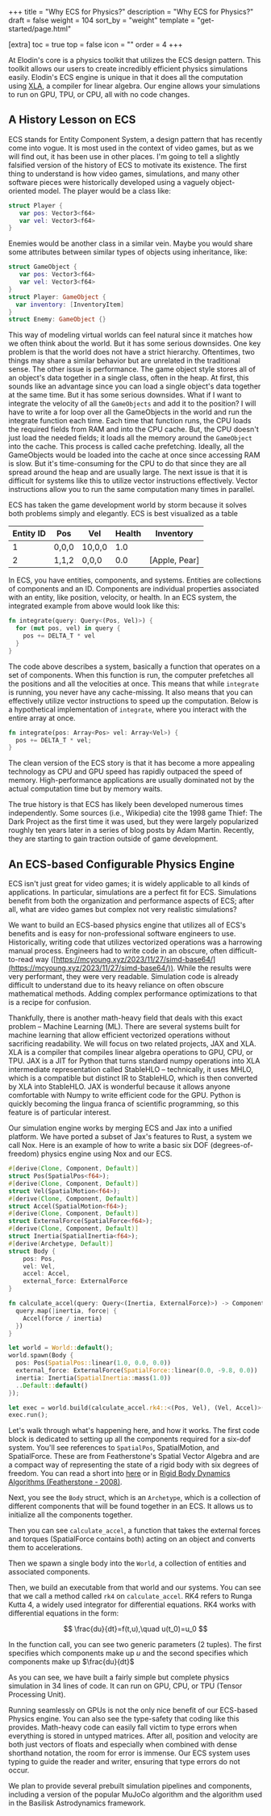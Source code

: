 +++
title = "Why ECS for Physics?"
description = "Why ECS for Physics?"
draft = false
weight = 104
sort_by = "weight"
template = "get-started/page.html"

[extra]
toc = true
top = false
icon = ""
order = 4
+++

At Elodin's core is a physics toolkit that utilizes the ECS design pattern.
This toolkit allows our users to create incredibly efficient physics simulations easily.
Elodin's ECS engine is unique in that it does all the computation using [XLA](https://openxla.org/xla), a compiler for linear algebra.
Our engine allows your simulations to run on GPU, TPU, or CPU, all with no code changes.

## A History Lesson on ECS


ECS stands for Entity Component System, a design pattern that has recently come into vogue. It is most used in the context of video games, but as we will find out, it has been use in other places. I'm going to tell a slightly falsified version of the history of ECS to motivate its existence. The first thing to understand is how video games, simulations, and many other software pieces were historically developed using a vaguely object-oriented model. The player would be a class like:

```swift
struct Player {
   var pos: Vector3<f64>
   var vel: Vector3<f64>
}
```


Enemies would be another class in a similar vein. Maybe you would share some attributes between similar types of objects using inheritance, like:

```swift
struct GameObject {
   var pos: Vector3<f64>
   var vel: Vector3<f64>
}
struct Player: GameObject {
  var inventory: [InventoryItem]
}
struct Enemy: GameObject {}
```


This way of modeling virtual worlds can feel natural since it matches how we often think about the world. But it has some serious downsides. One key problem is that the world does not have a strict hierarchy. Oftentimes, two things may share a similar behavior but are unrelated in the traditional sense. The other issue is performance. The game object style stores all of an object's data together in a single class, often in the heap. At first, this sounds like an advantage since you can load a single object's data together at the same time. But it has some serious downsides. What if I want to integrate the velocity of all the `GameObjects` and add it to the position? I will have to write a for loop over all the GameObjects in the world and run the integrate function each time. Each time that function runs, the CPU loads the required fields from RAM and into the CPU cache. But, the CPU doesn't just load the needed fields; it loads all the memory around the `GameObject` into the cache. This process is called cache prefetching. Ideally, all the GameObjects would be loaded into the cache at once since accessing RAM is slow. But it's time-consuming for the CPU to do that since they are all spread around the heap and are usually large. The next issue is that it is difficult for systems like this to utilize vector instructions effectively. Vector instructions allow you to run the same computation many times in parallel.

ECS has taken the game development world by storm because it solves both problems simply and elegantly. ECS is best visualized as a table

| Entity ID | Pos   | Vel    | Health | Inventory     |
| --------- | ----- | ------ | ------ | ------------- |
| 1         | 0,0,0 | 10,0,0 | 1.0    |               |
| 2         | 1,1,2 | 0,0,0  | 0.0    | [Apple, Pear] |


In ECS, you have entities, components, and systems. Entities are collections of components and an ID. Components are individual properties associated with an entity, like position, velocity, or health. In an ECS system, the integrated example from above would look like this:

```rust
fn integrate(query: Query<(Pos, Vel)>) {
  for (mut pos, vel) in query {
    pos += DELTA_T * vel
  }
}
```


The code above describes a system, basically a function that operates on a set of components. When this function is run, the computer prefetches all the positions and all the velocities at once. This means that while `integrate` is running, you never have any cache-missing. It also means that you can effectively utilize vector instructions to speed up the computation. Below is a hypothetical implementation of `integrate`, where you interact with the entire array at once.

```rust
fn integrate(pos: Array<Pos> vel: Array<Vel>) {
  pos += DELTA_T * vel;
}
```

The clean version of the ECS story is that it has become a more appealing technology as CPU and GPU speed has rapidly outpaced the speed of memory. High-performance applications are usually dominated not by the actual computation time but by memory waits.

The true history is that ECS has likely been developed numerous times independently. Some sources (i.e., Wikipedia) cite the 1998 game Thief: The Dark Project as the first time it was used, but they were largely popularized roughly ten years later in a series of blog posts by Adam Martin. Recently, they are starting to gain traction outside of game development.

## An ECS-based Configurable Physics Engine


ECS isn't just great for video games; it is widely applicable to all kinds of applications. In particular, simulations are a perfect fit for ECS. Simulations benefit from both the organization and performance aspects of ECS; after all, what are video games but complex not very realistic simulations?

We want to build an ECS-based physics engine that utilizes all of ECS's benefits and is easy for non-professional software engineers to use. Historically, writing code that utilizes vectorized operations was a harrowing manual process. Engineers had to write code in an obscure, often difficult-to-read way ([https://mcyoung.xyz/2023/11/27/simd-base64/](https://mcyoung.xyz/2023/11/27/simd-base64/)). While the results were very performant, they were very readable. Simulation code is already difficult to understand due to its heavy reliance on often obscure mathematical methods. Adding complex performance optimizations to that is a recipe for confusion.

Thankfully, there is another math-heavy field that deals with this exact problem – Machine Learning (ML). There are several systems built for machine learning that allow efficient vectorized operations without sacrificing readability. We will focus on two related projects, JAX and XLA. XLA is a compiler that compiles linear algebra operations to GPU, CPU, or TPU. JAX is a JIT for Python that turns standard numpy operations into XLA intermediate representation called StableHLO – technically, it uses MHLO, which is a compatible but distinct IR to StableHLO, which is then converted by XLA into StableHLO. JAX is wonderful because it allows anyone comfortable with Numpy to write efficient code for the GPU. Python is quickly becoming the lingua franca of scientific programming, so this feature is of particular interest.

Our simulation engine works by merging ECS and Jax into a unified platform. We have ported a subset of Jax's features to Rust, a system we call Nox. Here is an example of how to write a basic six DOF (degrees-of-freedom) physics engine using Nox and our ECS.

```rust
#[derive(Clone, Component, Default)]
struct Pos(SpatialPos<f64>);
#[derive(Clone, Component, Default)]
struct Vel(SpatialMotion<f64>);
#[derive(Clone, Component, Default)]
struct Accel(SpatialMotion<f64>);
#[derive(Clone, Component, Default)]
struct ExternalForce(SpatialForce<f64>);
#[derive(Clone, Component, Default)]
struct Inertia(SpatialInertia<f64>);
#[derive(Archetype, Default)]
struct Body {
    pos: Pos,
    vel: Vel,
    accel: Accel,
    external_force: ExternalForce
}

fn calculate_accel(query: Query<(Inertia, ExternalForce)>) -> ComponentArray<Accel> {
  query.map(|inertia, force| {
    Accel(force / inertia)
  })
}

let world = World::default();
world.spawn(Body {
  pos: Pos(SpatialPos::linear(1.0, 0.0, 0.0))
  external_force: ExternalForce(SpatialForce::linear(0.0, -9.8, 0.0))
  inertia: Inertia(SpatialInertia::mass(1.0))
  ..Default::default()
});

let exec = world.build(calculate_accel.rk4::<(Pos, Vel), (Vel, Accel)>());
exec.run();
```


Let's walk through what's happening here, and how it works.
The first code block is dedicated to setting up all the components required for a six-dof system.
You'll see references to `SpatialPos`, SpatialMotion, and SpatialForce.
These are from Featherstone's Spatial Vector Algebra and are a compact way of representing the state of a rigid body with six degrees of freedom.
You can read a short into [here](https://homes.cs.washington.edu/~todorov/courses/amath533/FeatherstoneSlides.pdf) or in [Rigid Body Dynamics Algorithms (Featherstone - 2008)](https://link.springer.com/book/10.1007/978-1-4899-7560-7).

Next, you see the `Body` struct, which is an `Archetype`, which is a collection of different components that will be found together in an ECS. It allows us to initialize all the components together.

Then you can see `calculate_accel`, a function that takes the external forces and torques (SpatialForce contains both) acting on an object and converts them to accelerations.

Then we spawn a single body into the `World`, a collection of entities and associated components.

Then, we build an executable from that world and our systems. You can see that we call a method called `rk4` on `calculate_accel`. RK4 refers to Runga Kutta 4, a widely used integrator for differential equations. RK4 works with differential equations in the form:

$$
\frac{du}{dt}=f(t,u),\quad u(t_0)=u_0
$$

 In the function call, you can see two generic parameters (2 tuples). The first specifies which components make up $u$ and the second specifies which components make up $\frac{du}{dt}$

As you can see, we have built a fairly simple but complete physics simulation in 34 lines of code. It can run on GPU, CPU, or TPU (Tensor Processing Unit).

Running seamlessly on GPUs is not the only nice benefit of our ECS-based Physics engine. You can also see the type-safety that coding like this provides. Math-heavy code can easily fall victim to type errors when everything is stored in untyped matrices. After all, position and velocity are both just vectors of floats and especially when combined with dense shorthand notation, the room for error is immense. Our ECS system uses typing to guide the reader and writer, ensuring that type errors do not occur.

We plan to provide several prebuilt simulation pipelines and components, including a version of the popular MuJoCo algorithm and the algorithm used in the Basilisk Astrodynamics framework.
